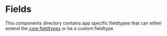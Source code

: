 # Fields
This components directory contains app specific fieldtypes that can either extend the [core fieldtypes](../Core/Field/FieldTypes) or be a custom fieldtype.
